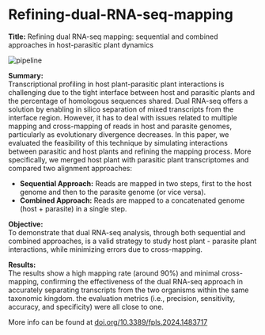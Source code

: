 # Refining-dual-RNA-seq-mapping

**Title:** Refining dual RNA-seq mapping: sequential and combined approaches in host-parasitic plant dynamics

![pipeline](https://github.com/user-attachments/assets/2d6c2500-47c3-437f-8758-ebb54edba68f)

**Summary:**  
Transcriptional profiling in host plant-parasitic plant interactions is challenging due to the tight interface between host and parasitic plants and the percentage of homologous sequences shared. Dual RNA-seq offers a solution by enabling in silico separation of mixed transcripts from the interface region. However, it has to deal with issues related to multiple mapping and cross-mapping of reads in host and parasite genomes, particularly as evolutionary divergence decreases. In this paper, we evaluated the feasibility of this technique by simulating interactions between parasitic and host plants and refining the mapping process. 
More specifically, we merged host plant with parasitic plant transcriptomes and compared two alignment approaches:

- **Sequential Approach:** Reads are mapped in two steps, first to the host genome and then to the parasite genome (or vice versa).
- **Combined Approach:** Reads are mapped to a concatenated genome (host + parasite) in a single step.

**Objective:**  
To demonstrate that dual RNA-seq analysis, through both sequential and combined approaches, is a valid strategy to study host plant - parasite plant interactions, while minimizing errors due to cross-mapping.

**Results:**  
The results show a high mapping rate (around 90%) and minimal cross-mapping, confirming the effectiveness of the dual RNA-seq approach in accurately separating transcripts from the two organisms within the same taxonomic kingdom. the evaluation metrics (i.e., precision, sensitivity, accuracy, and specificity) were all close to one.

More info can be found at [doi.org/10.3389/fpls.2024.1483717](https://doi.org/10.3389/fpls.2024.1483717)
